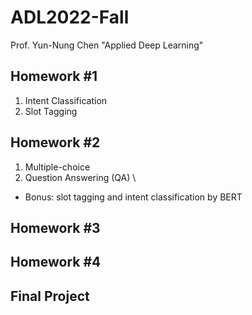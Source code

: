 # ADL2022-Fall
Prof. Yun-Nung Chen "Applied Deep Learning"

## Homework #1
1. Intent Classification
2. Slot Tagging

## Homework #2
1. Multiple-choice
2. Question Answering (QA) \
- Bonus: slot tagging and intent classification by BERT

## Homework #3

## Homework #4

## Final Project
